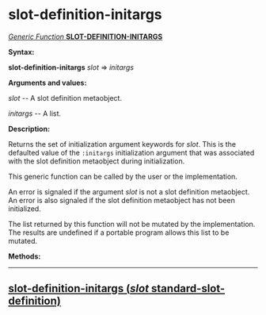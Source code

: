 slot-definition-initargs
========================

[*Generic Function* **SLOT-DEFINITION-INITARGS**]()

**Syntax:**

**slot-definition-initargs** *slot* => *initargs*

**Arguments and values:**

*slot* -- A slot definition metaobject.

*initargs* -- A list.

**Description:**

Returns the set of initialization argument keywords for *slot*. This is the defaulted value of the `:initargs` initialization argument that was associated with the slot definition metaobject during initialization.

This generic function can be called by the user or the implementation.

An error is signaled if the argument *slot* is not a slot definition metaobject. An error is also signaled if the slot definition metaobject has not been initialized.

The list returned by this function will not be mutated by the implementation. The results are undefined if a portable program allows this list to be mutated.

**Methods:**

  ------------------------------------------------------------------------------------------------------------------------
  [**slot-definition-initargs** (*slot* standard-slot-definition)](slot-definition-initargs-standard-slot-definition.md)
  ------------------------------------------------------------------------------------------------------------------------


